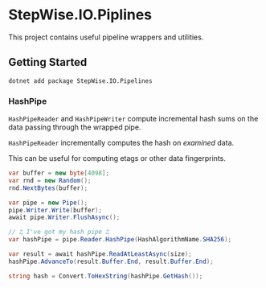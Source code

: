 StepWise.IO.Piplines
====================

This project contains useful pipeline wrappers and utilities.

## Getting Started

```
dotnet add package StepWise.IO.Pipelines
```

### HashPipe

`HashPipeReader` and `HashPipeWriter` compute incremental hash sums on the data passing through the wrapped pipe.

`HashPipeReader` incrementally computes the hash on _examined_ data.

This can be useful for computing etags or other data fingerprints.

```csharp
var buffer = new byte[4098];
var rnd = new Random();
rnd.NextBytes(buffer);

var pipe = new Pipe();
pipe.Writer.Write(buffer);
await pipe.Writer.FlushAsync();

// ♫ I've got my hash pipe ♫
var hashPipe = pipe.Reader.HashPipe(HashAlgorithmName.SHA256);

var result = await hashPipe.ReadAtLeastAsync(size);
hashPipe.AdvanceTo(result.Buffer.End, result.Buffer.End);

string hash = Convert.ToHexString(hashPipe.GetHash());
```